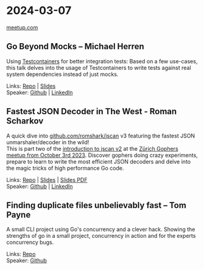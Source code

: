 # 2024-03-07

[meetup.com](https://www.meetup.com/de-DE/berner-go-meetup/events/297593978/)

## Go Beyond Mocks – Michael Herren

Using [Testcontainers](https://golang.testcontainers.org/) for better integration tests: Based on a few use-cases, this talk delves into the usage of Testcontainers to write tests against real system dependencies instead of just mocks.

Links: [Repo](https://github.com/michherren/go-testcontainers-examples) | [Slides](michael_herren_testcontainers.pdf)  
Speaker: [Github](https://github.com/michherren) | [LinkedIn](https://www.linkedin.com/in/michael-h-40a38ba3/)

## Fastest JSON Decoder in The West - Roman Scharkov

A quick dive into [github.com/romshark/jscan](http://github.com/romshark/jscan) v3 featuring the fastest JSON unmarshaler/decoder in the wild!  
This is part two of the [introduction to jscan v2](https://github.com/romshark/pres-jscan) at the [Zürich Gophers meetup from October 3rd 2023](https://www.meetup.com/de-DE/zurich-gophers/events/296011999/). Discover gophers doing crazy experiments, prepare to learn to write the most efficient JSON decoders and delve into the magic tricks of high performance Go code.

Links: [Repo](https://github.com/romshark/jscan) | [Slides](https://docs.google.com/presentation/d/1vLGYgDGHTpgx2iOGY_i5VmJRm0QrCzk_b15ktCg89LA/edit?usp=sharing) | [Slides PDF](roman_scharkov_jscan.pdf)  
Speaker: [Github](https://github.com/romshark) | [LinkedIn](https://www.linkedin.com/in/romshark/)

## Finding duplicate files unbelievably fast – Tom Payne

A small CLI project using Go's concurrency and a clever hack. Showing the strengths of go in a small project, concurrency in action and for the experts concurrency bugs.

Links: [Repo](https://github.com/twpayne/find-duplicates)  
Speaker: [Github](https://github.com/twpayne)

